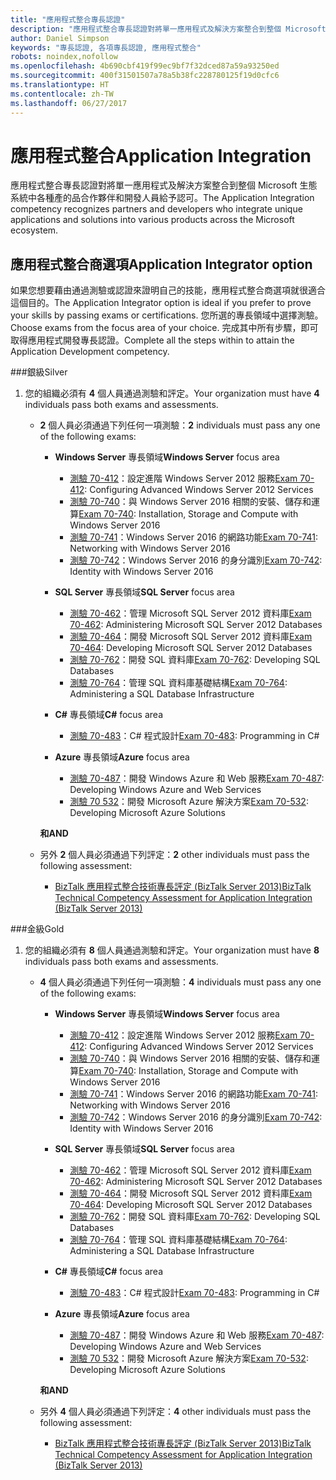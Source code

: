 ```yaml
---
title: "應用程式整合專長認證"
description: "應用程式整合專長認證對將單一應用程式及解決方案整合到整個 Microsoft 生態系統中各種產的品合作夥伴和開發人員給予認可。"
author: Daniel Simpson
keywords: "專長認證, 各項專長認證, 應用程式整合"
robots: noindex,nofollow
ms.openlocfilehash: 4b690cbf419f99ec9bf7f32dced87a59a93250ed
ms.sourcegitcommit: 400f31501507a78a5b38fc228780125f19d0cfc6
ms.translationtype: HT
ms.contentlocale: zh-TW
ms.lasthandoff: 06/27/2017
---
```

# <a name="application-integration"></a><span data-ttu-id="88cbe-104">應用程式整合</span><span class="sxs-lookup"><span data-stu-id="88cbe-104">Application Integration</span></span> 
<span data-ttu-id="88cbe-105">應用程式整合專長認證對將單一應用程式及解決方案整合到整個 Microsoft 生態系統中各種產的品合作夥伴和開發人員給予認可。</span><span class="sxs-lookup"><span data-stu-id="88cbe-105">The Application Integration competency recognizes partners and developers who integrate unique applications and solutions into various products across the Microsoft ecosystem.</span></span> 

## <a name="application-integrator-option"></a><span data-ttu-id="88cbe-106">應用程式整合商選項</span><span class="sxs-lookup"><span data-stu-id="88cbe-106">Application Integrator option</span></span>

<span data-ttu-id="88cbe-107">如果您想要藉由通過測驗或認證來證明自己的技能，應用程式整合商選項就很適合這個目的。</span><span class="sxs-lookup"><span data-stu-id="88cbe-107">The Application Integrator option is ideal if you prefer to prove your skills by passing exams or certifications.</span></span> <span data-ttu-id="88cbe-108">您所選的專長領域中選擇測驗。</span><span class="sxs-lookup"><span data-stu-id="88cbe-108">Choose exams from the focus area of your choice.</span></span> <span data-ttu-id="88cbe-109">完成其中所有步驟，即可取得應用程式開發專長認證。</span><span class="sxs-lookup"><span data-stu-id="88cbe-109">Complete all the steps within to attain the Application Development competency.</span></span>

###<a name="silver"></a><span data-ttu-id="88cbe-110">銀級</span><span class="sxs-lookup"><span data-stu-id="88cbe-110">Silver</span></span>
1. <span data-ttu-id="88cbe-111">您的組織必須有 **4** 個人員通過測驗和評定。</span><span class="sxs-lookup"><span data-stu-id="88cbe-111">Your organization must have **4** individuals pass both exams and assessments.</span></span>

    - <span data-ttu-id="88cbe-112">**2** 個人員必須通過下列任何一項測驗：</span><span class="sxs-lookup"><span data-stu-id="88cbe-112">**2** individuals must pass any one of the following exams:</span></span>

        - <span data-ttu-id="88cbe-113">**Windows Server** 專長領域</span><span class="sxs-lookup"><span data-stu-id="88cbe-113">**Windows Server** focus area</span></span>
            - <span data-ttu-id="88cbe-114">[測驗 70-412](https://www.microsoft.com/en-us/learning/exam-70-412.aspx)：設定進階 Windows Server 2012 服務</span><span class="sxs-lookup"><span data-stu-id="88cbe-114">[Exam 70-412](https://www.microsoft.com/en-us/learning/exam-70-412.aspx): Configuring Advanced Windows Server 2012 Services</span></span>
            - <span data-ttu-id="88cbe-115">[測驗 70-740](https://www.microsoft.com/en-us/learning/exam-70-740.aspx)：與 Windows Server 2016 相關的安裝、儲存和運算</span><span class="sxs-lookup"><span data-stu-id="88cbe-115">[Exam 70-740](https://www.microsoft.com/en-us/learning/exam-70-740.aspx): Installation, Storage and Compute with Windows Server 2016</span></span>
            - <span data-ttu-id="88cbe-116">[測驗 70-741](https://www.microsoft.com/en-us/learning/exam-70-741.aspx)：Windows Server 2016 的網路功能</span><span class="sxs-lookup"><span data-stu-id="88cbe-116">[Exam 70-741](https://www.microsoft.com/en-us/learning/exam-70-741.aspx): Networking with Windows Server 2016</span></span>
            - <span data-ttu-id="88cbe-117">[測驗 70-742](https://www.microsoft.com/en-us/learning/exam-70-742.aspx)：Windows Server 2016 的身分識別</span><span class="sxs-lookup"><span data-stu-id="88cbe-117">[Exam 70-742](https://www.microsoft.com/en-us/learning/exam-70-742.aspx): Identity with Windows Server 2016</span></span>

        - <span data-ttu-id="88cbe-118">**SQL Server** 專長領域</span><span class="sxs-lookup"><span data-stu-id="88cbe-118">**SQL Server** focus area</span></span>

            - <span data-ttu-id="88cbe-119">[測驗 70-462](https://www.microsoft.com/en-us/learning/exam-70-462.aspx)：管理 Microsoft SQL Server 2012 資料庫</span><span class="sxs-lookup"><span data-stu-id="88cbe-119">[Exam 70-462](https://www.microsoft.com/en-us/learning/exam-70-462.aspx): Administering Microsoft SQL Server 2012 Databases</span></span>
            - <span data-ttu-id="88cbe-120">[測驗 70-464](https://www.microsoft.com/en-us/learning/exam-70-464.aspx)：開發 Microsoft SQL Server 2012 資料庫</span><span class="sxs-lookup"><span data-stu-id="88cbe-120">[Exam 70-464](https://www.microsoft.com/en-us/learning/exam-70-464.aspx): Developing Microsoft SQL Server 2012 Databases</span></span>
            - <span data-ttu-id="88cbe-121">[測驗 70-762](https://www.microsoft.com/en-us/learning/exam-70-762.aspx)：開發 SQL 資料庫</span><span class="sxs-lookup"><span data-stu-id="88cbe-121">[Exam 70-762](https://www.microsoft.com/en-us/learning/exam-70-762.aspx): Developing SQL Databases</span></span>
            - <span data-ttu-id="88cbe-122">[測驗 70-764](https://www.microsoft.com/en-us/learning/exam-70-764.aspx)：管理 SQL 資料庫基礎結構</span><span class="sxs-lookup"><span data-stu-id="88cbe-122">[Exam 70-764](https://www.microsoft.com/en-us/learning/exam-70-764.aspx): Administering a SQL Database Infrastructure</span></span>

        - <span data-ttu-id="88cbe-123">**C#** 專長領域</span><span class="sxs-lookup"><span data-stu-id="88cbe-123">**C#** focus area</span></span> 

            - <span data-ttu-id="88cbe-124">[測驗 70-483](https://www.microsoft.com/en-us/learning/exam-70-483.aspx)：C# 程式設計</span><span class="sxs-lookup"><span data-stu-id="88cbe-124">[Exam 70-483](https://www.microsoft.com/en-us/learning/exam-70-483.aspx): Programming in C#</span></span>

        - <span data-ttu-id="88cbe-125">**Azure** 專長領域</span><span class="sxs-lookup"><span data-stu-id="88cbe-125">**Azure** focus area</span></span>

            - <span data-ttu-id="88cbe-126">[測驗 70-487](https://www.microsoft.com/en-us/learning/exam-70-487.aspx)：開發 Windows Azure 和 Web 服務</span><span class="sxs-lookup"><span data-stu-id="88cbe-126">[Exam 70-487](https://www.microsoft.com/en-us/learning/exam-70-487.aspx): Developing Windows Azure and Web Services</span></span>
            - <span data-ttu-id="88cbe-127">[測驗 70 532](https://www.microsoft.com/en-us/learning/exam-70-532.aspx)：開發 Microsoft Azure 解決方案</span><span class="sxs-lookup"><span data-stu-id="88cbe-127">[Exam 70-532](https://www.microsoft.com/en-us/learning/exam-70-532.aspx): Developing Microsoft Azure Solutions</span></span>

        **<span data-ttu-id="88cbe-128">和</span><span class="sxs-lookup"><span data-stu-id="88cbe-128">AND</span></span>**

    - <span data-ttu-id="88cbe-129">另外 **2** 個人員必須通過下列評定：</span><span class="sxs-lookup"><span data-stu-id="88cbe-129">**2** other individuals must pass the following assessment:</span></span>

        - [<span data-ttu-id="88cbe-130">BizTalk 應用程式整合技術專長評定 (BizTalk Server 2013)</span><span class="sxs-lookup"><span data-stu-id="88cbe-130">BizTalk Technical Competency Assessment for Application Integration (BizTalk Server 2013)</span></span>](https://partneruniversity.microsoft.com/?whr=uri:MicrosoftAccount&courseId=12286&scoId=Id3XwITSB_2805299993)

###<a name="gold"></a><span data-ttu-id="88cbe-131">金級</span><span class="sxs-lookup"><span data-stu-id="88cbe-131">Gold</span></span>
1. <span data-ttu-id="88cbe-132">您的組織必須有 **8** 個人員通過測驗和評定。</span><span class="sxs-lookup"><span data-stu-id="88cbe-132">Your organization must have **8** individuals pass both exams and assessments.</span></span>

    - <span data-ttu-id="88cbe-133">**4** 個人員必須通過下列任何一項測驗：</span><span class="sxs-lookup"><span data-stu-id="88cbe-133">**4** individuals must pass any one of the following exams:</span></span>

        - <span data-ttu-id="88cbe-134">**Windows Server** 專長領域</span><span class="sxs-lookup"><span data-stu-id="88cbe-134">**Windows Server** focus area</span></span>

            - <span data-ttu-id="88cbe-135">[測驗 70-412](https://www.microsoft.com/en-us/learning/exam-70-412.aspx)：設定進階 Windows Server 2012 服務</span><span class="sxs-lookup"><span data-stu-id="88cbe-135">[Exam 70-412](https://www.microsoft.com/en-us/learning/exam-70-412.aspx): Configuring Advanced Windows Server 2012 Services</span></span>
            - <span data-ttu-id="88cbe-136">[測驗 70-740](https://www.microsoft.com/en-us/learning/exam-70-740.aspx)：與 Windows Server 2016 相關的安裝、儲存和運算</span><span class="sxs-lookup"><span data-stu-id="88cbe-136">[Exam 70-740](https://www.microsoft.com/en-us/learning/exam-70-740.aspx): Installation, Storage and Compute with Windows Server 2016</span></span>
            - <span data-ttu-id="88cbe-137">[測驗 70-741](https://www.microsoft.com/en-us/learning/exam-70-741.aspx)：Windows Server 2016 的網路功能</span><span class="sxs-lookup"><span data-stu-id="88cbe-137">[Exam 70-741](https://www.microsoft.com/en-us/learning/exam-70-741.aspx): Networking with Windows Server 2016</span></span>
            - <span data-ttu-id="88cbe-138">[測驗 70-742](https://www.microsoft.com/en-us/learning/exam-70-742.aspx)：Windows Server 2016 的身分識別</span><span class="sxs-lookup"><span data-stu-id="88cbe-138">[Exam 70-742](https://www.microsoft.com/en-us/learning/exam-70-742.aspx): Identity with Windows Server 2016</span></span>

        - <span data-ttu-id="88cbe-139">**SQL Server** 專長領域</span><span class="sxs-lookup"><span data-stu-id="88cbe-139">**SQL Server** focus area</span></span>

            - <span data-ttu-id="88cbe-140">[測驗 70-462](https://www.microsoft.com/en-us/learning/exam-70-462.aspx)：管理 Microsoft SQL Server 2012 資料庫</span><span class="sxs-lookup"><span data-stu-id="88cbe-140">[Exam 70-462](https://www.microsoft.com/en-us/learning/exam-70-462.aspx): Administering Microsoft SQL Server 2012 Databases</span></span>
            - <span data-ttu-id="88cbe-141">[測驗 70-464](https://www.microsoft.com/en-us/learning/exam-70-464.aspx)：開發 Microsoft SQL Server 2012 資料庫</span><span class="sxs-lookup"><span data-stu-id="88cbe-141">[Exam 70-464](https://www.microsoft.com/en-us/learning/exam-70-464.aspx): Developing Microsoft SQL Server 2012 Databases</span></span>
            - <span data-ttu-id="88cbe-142">[測驗 70-762](https://www.microsoft.com/en-us/learning/exam-70-762.aspx)：開發 SQL 資料庫</span><span class="sxs-lookup"><span data-stu-id="88cbe-142">[Exam 70-762](https://www.microsoft.com/en-us/learning/exam-70-762.aspx): Developing SQL Databases</span></span>
            - <span data-ttu-id="88cbe-143">[測驗 70-764](https://www.microsoft.com/en-us/learning/exam-70-764.aspx)：管理 SQL 資料庫基礎結構</span><span class="sxs-lookup"><span data-stu-id="88cbe-143">[Exam 70-764](https://www.microsoft.com/en-us/learning/exam-70-764.aspx): Administering a SQL Database Infrastructure</span></span>

        - <span data-ttu-id="88cbe-144">**C#** 專長領域</span><span class="sxs-lookup"><span data-stu-id="88cbe-144">**C#** focus area</span></span> 

            - <span data-ttu-id="88cbe-145">[測驗 70-483](https://www.microsoft.com/en-us/learning/exam-70-483.aspx)：C# 程式設計</span><span class="sxs-lookup"><span data-stu-id="88cbe-145">[Exam 70-483](https://www.microsoft.com/en-us/learning/exam-70-483.aspx): Programming in C#</span></span>

        - <span data-ttu-id="88cbe-146">**Azure** 專長領域</span><span class="sxs-lookup"><span data-stu-id="88cbe-146">**Azure** focus area</span></span>

            - <span data-ttu-id="88cbe-147">[測驗 70-487](https://www.microsoft.com/en-us/learning/exam-70-487.aspx)：開發 Windows Azure 和 Web 服務</span><span class="sxs-lookup"><span data-stu-id="88cbe-147">[Exam 70-487](https://www.microsoft.com/en-us/learning/exam-70-487.aspx): Developing Windows Azure and Web Services</span></span>
            - <span data-ttu-id="88cbe-148">[測驗 70 532](https://www.microsoft.com/en-us/learning/exam-70-532.aspx)：開發 Microsoft Azure 解決方案</span><span class="sxs-lookup"><span data-stu-id="88cbe-148">[Exam 70-532](https://www.microsoft.com/en-us/learning/exam-70-532.aspx): Developing Microsoft Azure Solutions</span></span>

        **<span data-ttu-id="88cbe-149">和</span><span class="sxs-lookup"><span data-stu-id="88cbe-149">AND</span></span>**

    - <span data-ttu-id="88cbe-150">另外 **4** 個人員必須通過下列評定：</span><span class="sxs-lookup"><span data-stu-id="88cbe-150">**4** other individuals must pass the following assessment:</span></span>

        - [<span data-ttu-id="88cbe-151">BizTalk 應用程式整合技術專長評定 (BizTalk Server 2013)</span><span class="sxs-lookup"><span data-stu-id="88cbe-151">BizTalk Technical Competency Assessment for Application Integration (BizTalk Server 2013)</span></span>](https://partneruniversity.microsoft.com/?whr=uri:MicrosoftAccount&courseId=12286&scoId=Id3XwITSB_2805299993)

